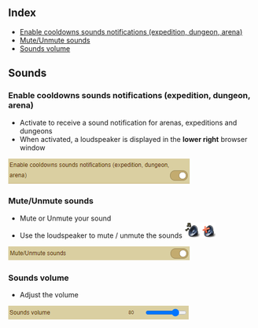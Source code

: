 ## Index
- [Enable cooldowns sounds notifications (expedition, dungeon, arena)](Documentation%20Sounds.md#enable-cooldowns-sounds-notifications-expedition-dungeon-arena)
- [Mute/Unmute sounds](Documentation%20Sounds.md#muteunmute-sounds)
- [Sounds volume](Documentation%20Sounds.md#sounds-volume)

## Sounds
### Enable cooldowns sounds notifications (expedition, dungeon, arena)
- Activate to receive a sound notification for arenas, expeditions and dungeons
- When activated, a loudspeaker is displayed in the **lower right** browser window

![Enable_Cooldowns_Sound_Notifications](Pictures/Sounds/Enable_Cooldowns_Sound_Notification.png)

### Mute/Unmute sounds
- Mute or Unmute your sound
- Use the loudspeaker to mute / unmute the sounds <img src="Pictures/Sounds/sound_icon.png"> 

![Mute_Unmute_Sounds](Pictures/Sounds/Mute_Unmute_Sounds.png)

### Sounds volume
- Adjust the volume

![Sounds_Volume](Pictures/Sounds/Sounds_Volume.png)
